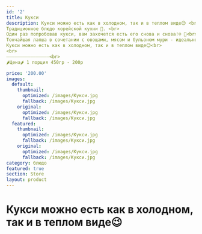 ```yaml
---
id: '2'
title: Кукси
description: Кукси можно есть как в холодном, так и в теплом виде😉 <br><br>
Традиционное блюдо корейской кухни 🙏. <br>
Один раз попробовав кукси, вам захочется есть его снова и снова!☺️ 🍜<br>
Тончайшая лапша в сочетании с овощами, мясом и бульоном мури - идеальное сочетание! 😋 <br>
Кукси можно есть как в холодном, так и в теплом виде😉<br>
<br>
————————————————<br>
🌶Цена🌶 1 порция 450гр - 200р

price: '200.00'
images:
  default:
    thumbnail:
      optimized: /images/Кукси.jpg
      fallback: /images/Кукси.jpg
    original:
      optimized: /images/Кукси.jpg
      fallback: /images/Кукси.jpg
  featured:
    thumbnail:
      optimized: /images/Кукси.jpg
      fallback: /images/Кукси.jpg
    original:
      optimized: /images/Кукси.jpg
      fallback: /images/Кукси.jpg
category: блюдо
featured: true
section: Store
layout: product
---
```


# Кукси можно есть как в холодном, так и в теплом виде😉
